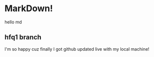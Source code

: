 # MarkDown!
hello md

## hfq1 branch
I'm so happy cuz finally I got github updated live with my local machine!